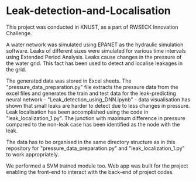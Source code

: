 # Leak-detection-and-Localisation
This project was conducted in KNUST, as a part of RWSECK Innovation Challenge.

A water network was simulated using EPANET as the hydraulic simulation software. Leaks of different sizes were simulated for various time intervals using Extended Period Analysis. Leaks cause changes in the pressure of the water grid. This fact has been used to detect and localise leakages in the grid.

The generated data was stored in Excel sheets. The "pressure_data_preparation.py" file extracts the pressure data from the excel files and generates the train and test data for the leak-predicting neural network - "Leak_detection_using_DNN.ipynb" - data visualisation has shown that small leaks are harder to detect due to less changes in pressure. Leak localisation has been accomplished using the code in "leak_localization_1.py". The junction with maximum difference in pressure compared to the non-leak case has been identified as the node with the leak.

The data has to be organised in the same directory structure as in this repository for "pressure_data_preparation.py" and "leak_localization_1.py" to work appropriately.

We performed a SVM trained module too. 
Web app was built for the project enabling the front-end to interact with the back-end of project codes.
